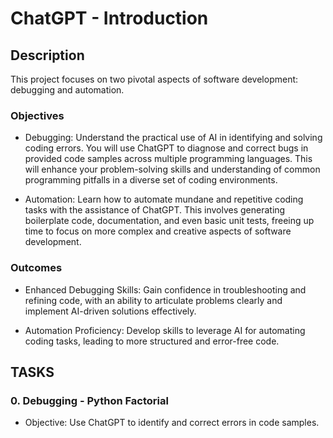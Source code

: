 # ChatGPT - Introduction

## Description
This project focuses on two pivotal aspects of software development: debugging and automation. 

### Objectives
- Debugging: Understand the practical use of AI in identifying and solving coding errors. You will use ChatGPT to diagnose and correct bugs in provided code samples across multiple programming languages. This will enhance your problem-solving skills and understanding of common programming pitfalls in a diverse set of coding environments.

- Automation: Learn how to automate mundane and repetitive coding tasks with the assistance of ChatGPT. This involves generating boilerplate code, documentation, and even basic unit tests, freeing up time to focus on more complex and creative aspects of software development.

### Outcomes
- Enhanced Debugging Skills: Gain confidence in troubleshooting and refining code, with an ability to articulate problems clearly and implement AI-driven solutions effectively.

- Automation Proficiency: Develop skills to leverage AI for automating coding tasks, leading to more structured and error-free code.

## TASKS

### 0. Debugging - Python Factorial
- Objective: Use ChatGPT to identify and correct errors in code samples.
